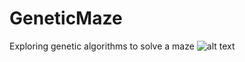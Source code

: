 # GeneticMaze
Exploring genetic algorithms to solve a maze
![alt text](https://github.com/CClem11/GeneticMaze/tree/master/screenshots/gui_example.png)
